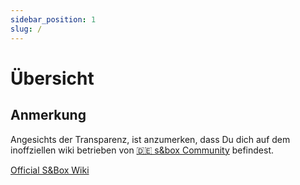 ```yaml
---
sidebar_position: 1
slug: /
---
```


# Übersicht
## Anmerkung

Angesichts der Transparenz, ist anzumerken, dass Du dich auf dem inoffziellen wiki betrieben von [🇩🇪 s&box Community](https://github.com/sbox-community-de/sbox-wiki) befindest.

[Official S&Box Wiki](https://wiki.facepunch.com/sbox)